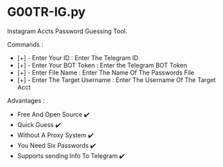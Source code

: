 # G00TR-IG.py
Instagram Accts Password Guessing Tool.

Commands :
- [+] - Enter Your ID : Enter The Telegram ID
- [+] - Enter Your BOT Token : Enter the Telegram BOT Token
- [+] - Enter File Name : Enter The Name Of The Passwords File
- [+] - Enter The Target Username : Enter The Username Of The Target Acct

Advantages :
- Free And Open Source ✔️
- Quick Guess ✔️
- Without A Proxy System ✔️
- You Need Six Passwords ✔️
- Supports sending Info To Telegram ✔️

